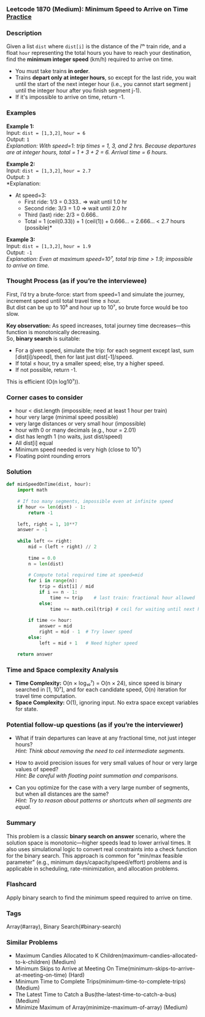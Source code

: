 ### Leetcode 1870 (Medium): Minimum Speed to Arrive on Time [Practice](https://leetcode.com/problems/minimum-speed-to-arrive-on-time)

### Description  
Given a list `dist` where `dist[i]` is the distance of the iᵗʰ train ride, and a float `hour` representing the total hours you have to reach your destination, find the **minimum integer speed** (km/h) required to arrive on time.  
- You must take trains **in order**.  
- Trains **depart only at integer hours**, so except for the last ride, you wait until the start of the next integer hour (i.e., you cannot start segment j until the integer hour after you finish segment j-1).  
- If it's impossible to arrive on time, return -1.

### Examples  

**Example 1:**  
Input: `dist = [1,3,2]`, `hour = 6`  
Output: `1`  
*Explanation: With speed=1: trip times = 1, 3, and 2 hrs. Because departures are at integer hours, total = 1 + 3 + 2 = 6. Arrival time = 6 hours.*

**Example 2:**  
Input: `dist = [1,3,2]`, `hour = 2.7`  
Output: `3`  
*Explanation:  
- At speed=3:  
  - First ride: 1/3 = 0.333.. ⇒ wait until 1.0 hr  
  - Second ride: 3/3 = 1.0 ⇒ wait until 2.0 hr  
  - Third (last) ride: 2/3 = 0.666..  
  - Total = 1 (ceil(0.33)) + 1 (ceil(1)) + 0.666... = 2.666... < 2.7 hours (possible)*

**Example 3:**  
Input: `dist = [1,3,2]`, `hour = 1.9`  
Output: `-1`  
*Explanation: Even at maximum speed=10⁷, total trip time > 1.9; impossible to arrive on time.*

### Thought Process (as if you’re the interviewee)  
First, I’d try a brute-force: start from speed=1 and simulate the journey, increment speed until total travel time ≤ hour.  
But dist can be up to 10⁵ and hour up to 10⁷, so brute force would be too slow.

**Key observation:** As speed increases, total journey time decreases—this function is monotonically decreasing.  
So, **binary search** is suitable:
- For a given speed, simulate the trip: for each segment except last, sum ⌈dist[i]/speed⌉, then for last just dist[-1]/speed.
- If total ≤ hour, try a smaller speed; else, try a higher speed.
- If not possible, return -1.

This is efficient (O(n log10⁷)).

### Corner cases to consider  
- hour < dist.length (impossible; need at least 1 hour per train)
- hour very large (minimal speed possible)
- very large distances or very small hour (impossible)
- hour with 0 or many decimals (e.g., hour = 2.01)
- dist has length 1 (no waits, just dist/speed)
- All dist[i] equal
- Minimum speed needed is very high (close to 10⁷)
- Floating point rounding errors

### Solution

```python
def minSpeedOnTime(dist, hour):
    import math
    
    # If too many segments, impossible even at infinite speed
    if hour <= len(dist) - 1:
        return -1
    
    left, right = 1, 10**7
    answer = -1
    
    while left <= right:
        mid = (left + right) // 2
        
        time = 0.0
        n = len(dist)
        
        # Compute total required time at speed=mid
        for i in range(n):
            trip = dist[i] / mid
            if i == n - 1:
                time += trip    # last train: fractional hour allowed
            else:
                time += math.ceil(trip) # ceil for waiting until next hour
                
        if time <= hour:
            answer = mid
            right = mid - 1  # Try lower speed
        else:
            left = mid + 1   # Need higher speed

    return answer
```

### Time and Space complexity Analysis  

- **Time Complexity:** O(n × log₁₀⁷) = O(n × 24), since speed is binary searched in [1, 10⁷], and for each candidate speed, O(n) iteration for travel time computation.
- **Space Complexity:** O(1), ignoring input. No extra space except variables for state.

### Potential follow-up questions (as if you’re the interviewer)  

- What if train departures can leave at any fractional time, not just integer hours?  
  *Hint: Think about removing the need to ceil intermediate segments.*

- How to avoid precision issues for very small values of hour or very large values of speed?  
  *Hint: Be careful with floating point summation and comparisons.*

- Can you optimize for the case with a very large number of segments, but when all distances are the same?  
  *Hint: Try to reason about patterns or shortcuts when all segments are equal.*

### Summary
This problem is a classic **binary search on answer** scenario, where the solution space is monotonic—higher speeds lead to lower arrival times. It also uses simulational logic to convert real constraints into a check function for the binary search. This approach is common for "min/max feasible parameter" (e.g., minimum days/capacity/speed/effort) problems and is applicable in scheduling, rate-minimization, and allocation problems.


### Flashcard
Apply binary search to find the minimum speed required to arrive on time.

### Tags
Array(#array), Binary Search(#binary-search)

### Similar Problems
- Maximum Candies Allocated to K Children(maximum-candies-allocated-to-k-children) (Medium)
- Minimum Skips to Arrive at Meeting On Time(minimum-skips-to-arrive-at-meeting-on-time) (Hard)
- Minimum Time to Complete Trips(minimum-time-to-complete-trips) (Medium)
- The Latest Time to Catch a Bus(the-latest-time-to-catch-a-bus) (Medium)
- Minimize Maximum of Array(minimize-maximum-of-array) (Medium)